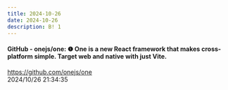 ```yaml
---
title: 2024-10-26
date: 2024-10-26
description: B! 1
---
```


#### GitHub - onejs/one: ❶ One is a new React framework that makes cross-platform simple. Target web and native with just Vite.
https://github.com/onejs/one<br>
2024/10/26 21:34:35<br>


